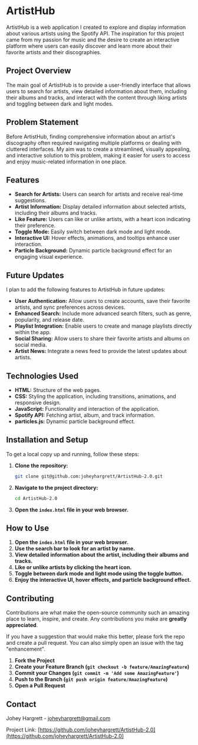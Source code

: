 # ArtistHub

ArtistHub is a web application I created to explore and display information about various artists using the Spotify API. The inspiration for this project came from my passion for music and the desire to create an interactive platform where users can easily discover and learn more about their favorite artists and their discographies.

## Project Overview

The main goal of ArtistHub is to provide a user-friendly interface that allows users to search for artists, view detailed information about them, including their albums and tracks, and interact with the content through liking artists and toggling between dark and light modes.

## Problem Statement

Before ArtistHub, finding comprehensive information about an artist's discography often required navigating multiple platforms or dealing with cluttered interfaces. My aim was to create a streamlined, visually appealing, and interactive solution to this problem, making it easier for users to access and enjoy music-related information in one place.

## Features

- **Search for Artists:** Users can search for artists and receive real-time suggestions.
- **Artist Information:** Display detailed information about selected artists, including their albums and tracks.
- **Like Feature:** Users can like or unlike artists, with a heart icon indicating their preference.
- **Toggle Mode:** Easily switch between dark mode and light mode.
- **Interactive UI:** Hover effects, animations, and tooltips enhance user interaction.
- **Particle Background:** Dynamic particle background effect for an engaging visual experience.

## Future Updates

I plan to add the following features to ArtistHub in future updates:

- **User Authentication:** Allow users to create accounts, save their favorite artists, and sync preferences across devices.
- **Enhanced Search:** Include more advanced search filters, such as genre, popularity, and release date.
- **Playlist Integration:** Enable users to create and manage playlists directly within the app.
- **Social Sharing:** Allow users to share their favorite artists and albums on social media.
- **Artist News:** Integrate a news feed to provide the latest updates about artists.

## Technologies Used

- **HTML:** Structure of the web pages.
- **CSS:** Styling the application, including transitions, animations, and responsive design.
- **JavaScript:** Functionality and interaction of the application.
- **Spotify API:** Fetching artist, album, and track information.
- **particles.js:** Dynamic particle background effect.

## Installation and Setup

To get a local copy up and running, follow these steps:

1. **Clone the repository:**
    ```sh
    git clone git@github.com:joheyhargrett/ArtistHub-2.0.git
    ```
2. **Navigate to the project directory:**
    ```sh
    cd ArtistHub-2.0
    ```
3. **Open the `index.html` file in your web browser.**

## How to Use

1. **Open the `index.html` file in your web browser.**
2. **Use the search bar to look for an artist by name.**
3. **View detailed information about the artist, including their albums and tracks.**
4. **Like or unlike artists by clicking the heart icon.**
5. **Toggle between dark mode and light mode using the toggle button.**
6. **Enjoy the interactive UI, hover effects, and particle background effect.**

## Contributing

Contributions are what make the open-source community such an amazing place to learn, inspire, and create. Any contributions you make are **greatly appreciated**.

If you have a suggestion that would make this better, please fork the repo and create a pull request. You can also simply open an issue with the tag "enhancement".

1. **Fork the Project**
2. **Create your Feature Branch (`git checkout -b feature/AmazingFeature`)**
3. **Commit your Changes (`git commit -m 'Add some AmazingFeature'`)**
4. **Push to the Branch (`git push origin feature/AmazingFeature`)**
5. **Open a Pull Request**


## Contact

Johey Hargrett - [joheyhargrett@gmail.com](mailto:joheyhargrett@gmail.com)

Project Link: [https://github.com/joheyhargrett/ArtistHub-2.0](https://github.com/joheyhargrett/ArtistHub-2.0)
